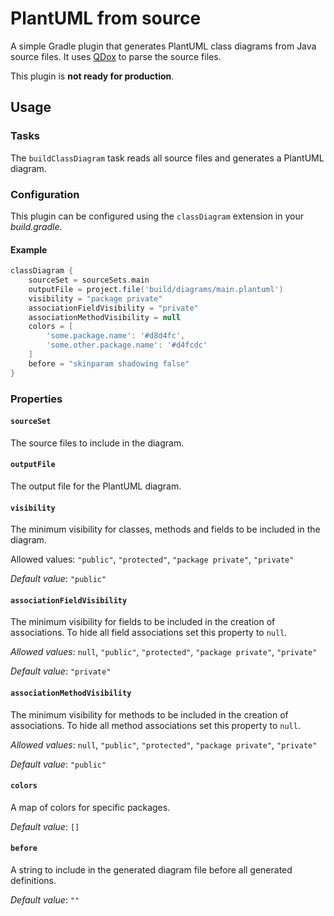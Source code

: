 # PlantUML from source

A simple Gradle plugin that generates PlantUML class diagrams from Java source files.
It uses [QDox](https://github.com/paul-hammant/qdox) to parse the source files.

This plugin is **not ready for production**.

## Usage

### Tasks

The `buildClassDiagram` task reads all source files and generates a PlantUML diagram.

### Configuration

This plugin can be configured using the `classDiagram` extension
in your *build.gradle*.

#### Example

```groovy
classDiagram {
    sourceSet = sourceSets.main
    outputFile = project.file('build/diagrams/main.plantuml')
    visibility = "package private"
    associationFieldVisibility = "private"
    associationMethodVisibility = null
    colors = [
        'some.package.name': '#d8d4fc',
        'some.other.package.name': '#d4fcdc'
    ]
    before = "skinparam shadowing false"
}
```

### Properties

#### `sourceSet`

The source files to include in the diagram.

#### `outputFile`

The output file for the PlantUML diagram.

#### `visibility`

The minimum visibility for classes, methods and fields to be included in the diagram.

Allowed values: `"public"`, `"protected"`, `"package private"`, `"private"`

*Default value*: `"public"`

#### `associationFieldVisibility`

The minimum visibility for fields to be included in the creation of associations.
To hide all field associations set this property to `null`.

*Allowed values*: `null`, `"public"`, `"protected"`, `"package private"`, `"private"`

*Default value*: `"private"`

#### `associationMethodVisibility`

The minimum visibility for methods to be included in the creation of associations.
To hide all method associations set this property to `null`.

*Allowed values*: `null`, `"public"`, `"protected"`, `"package private"`, `"private"`

*Default value*: `"public"`

#### `colors`

A map of colors for specific packages.

*Default value*: `[]`

#### `before`

A string to include in the generated diagram file before all generated definitions.

*Default value*: `""`
